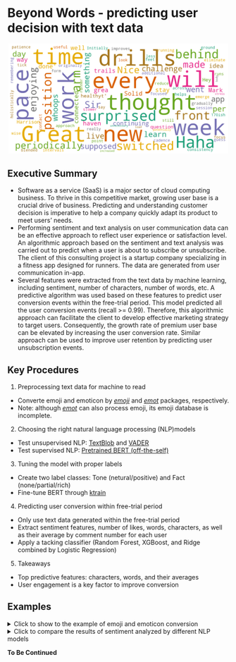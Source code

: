 # Beyond Words - predicting user decision with text data
<p align="center">
   <img src="word_cloud_1.png"  width="500"/> 
</p>  

## Executive Summary
  * Software as a service (SaaS) is a major sector of cloud computing business. To thrive in this competitive market, growing user base is a crucial drive of business. Predicting and understanding customer decision is imperative to help a company quickly adapt its product to meet users’ needs.  
  * Performing sentiment and text analysis on user communication data can be an effective approach to reflect user experience or satisfaction level. An algorithmic approach based on the sentiment and text analysis was carried out to predict when a user is about to subscribe or unsubscribe. The client of this consulting project is a startup company specializing in a fitness app designed for runners. The data are generated from user communication in-app.  
  * Several features were extracted from the text data by machine learning, including sentiment, number of characters, number of words, etc. A predictive algorithm was used based on these features to predict user conversion events within the free-trial period. This model predicted all the user conversion events (recall >= 0.99). Therefore, this algorithmic approach can facilitate the client to develop effective marketing strategy to target users. Consequently, the growth rate of premium user base can be elevated by increasing the user conversion rate. Similar approach can be used to improve user retention by predicting user unsubscription events.

## Key Procedures
1. Preprocessing text data for machine to read
 - Converte emoji and emoticon by [*emoji*](https://github.com/carpedm20/emoji/) and [*emot*](https://github.com/NeelShah18/emot) packages, respectively.
 - Note: although [*emot*](https://github.com/NeelShah18/emot) can also process emoji, its emoji database is incomplete.

2. Choosing the right natural language processing (NLP)models
 - Test unsupervised NLP: [TextBlob](https://textblob.readthedocs.io) and [VADER](https://www.nltk.org/_modules/nltk/sentiment/vader.html)
 - Test supervised NLP: [Pretrained BERT (off-the-self)](https://huggingface.co/transformers/main_classes/pipelines.html#transformers.pipeline)
 
3. Tuning the model with proper labels
 - Create two label classes: Tone (netural/positive) and Fact (none/partial/rich)
 - Fine-tune BERT through [ktrain](https://arxiv.org/abs/2004.10703)
 
4. Predicting user conversion within free-trial period
 - Only use text data generated within the free-trial period
 - Extract sentiment features, number of likes, words, characters, as well as their average by comment number for each user
 - Apply a tacking classifier (Random Forest, XGBoost, and Ridge combined by Logistic Regression)

5. Takeaways
 - Top predictive features: characters, words, and their averages
 - User engagement is a key factor to improve conversion

## Examples
 <details>
  <summary>Click to show to the example of emoji and emoticon conversion</summary>
 <p align="center"><img src="emo_convert.png" /></p>
</details>

 <details>
  <summary>Click to compare the results of sentiment analyzed by different NLP models</summary>
<p align="center"><img src="NLP_benchmark.PNG" /></p>
<p align="center"><b>NLP Models Performance Comparision</b>, OTS: off-the-shelf </p>
</details>



**To Be Continued**
